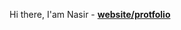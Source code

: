 Hi there, I'am Nasir - <strong style="color:red;">[website/protfolio](https://www.google.com)</strong>

